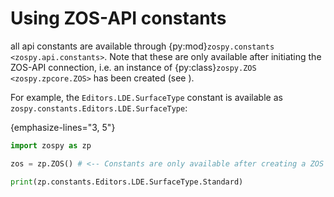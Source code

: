 # Using ZOS-API constants

all api constants are available through {py:mod}`zospy.constants <zospy.api.constants>`. 
Note that these are only available after initiating the ZOS-API connection, i.e. an instance of 
{py:class}`zospy.ZOS <zospy.zpcore.ZOS>` has been created (see [](01_connection.md)).

For example, the `Editors.LDE.SurfaceType` constant is available as `zospy.constants.Editors.LDE.SurfaceType`:

{emphasize-lines="3, 5"}
```python
import zospy as zp

zos = zp.ZOS() # <-- Constants are only available after creating a ZOS instance

print(zp.constants.Editors.LDE.SurfaceType.Standard)
```